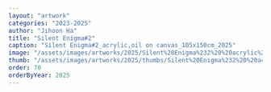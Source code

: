 ```yaml
---
layout: "artwork"
categories: "2023-2025"
author: "Jihoon Ha"
title: "Silent Enigma#2"
caption: "Silent Enigma#2_acrylic,oil on canvas_105x150cm_2025"
image: "/assets/images/artworks/2025/Silent%20Enigma%232%20%20acrylic%2Coil%20on%20canvas%20105x150cm%202025.jpg"
thumb: "/assets/images/artworks/2025/thumbs/Silent%20Enigma%232%20%20acrylic%2Coil%20on%20canvas%20105x150cm%202025.jpg"
order: 70
orderByYear: 2025
---
```

